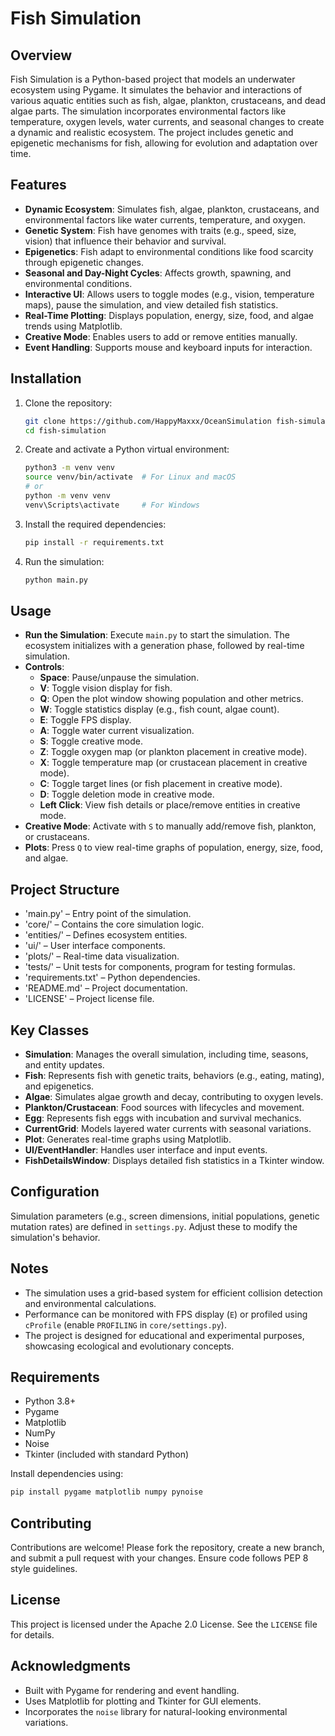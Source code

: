 # Fish Simulation

## Overview
Fish Simulation is a Python-based project that models an underwater ecosystem using Pygame. It simulates the behavior and interactions of various aquatic entities such as fish, algae, plankton, crustaceans, and dead algae parts. The simulation incorporates environmental factors like temperature, oxygen levels, water currents, and seasonal changes to create a dynamic and realistic ecosystem. The project includes genetic and epigenetic mechanisms for fish, allowing for evolution and adaptation over time.

## Features
- **Dynamic Ecosystem**: Simulates fish, algae, plankton, crustaceans, and environmental factors like water currents, temperature, and oxygen.
- **Genetic System**: Fish have genomes with traits (e.g., speed, size, vision) that influence their behavior and survival.
- **Epigenetics**: Fish adapt to environmental conditions like food scarcity through epigenetic changes.
- **Seasonal and Day-Night Cycles**: Affects growth, spawning, and environmental conditions.
- **Interactive UI**: Allows users to toggle modes (e.g., vision, temperature maps), pause the simulation, and view detailed fish statistics.
- **Real-Time Plotting**: Displays population, energy, size, food, and algae trends using Matplotlib.
- **Creative Mode**: Enables users to add or remove entities manually.
- **Event Handling**: Supports mouse and keyboard inputs for interaction.

## Installation
1. Clone the repository:
   ```bash
   git clone https://github.com/HappyMaxxx/OceanSimulation fish-simulation
   cd fish-simulation
   ```
2. Create and activate a Python virtual environment:  
   ```bash
   python3 -m venv venv
   source venv/bin/activate  # For Linux and macOS
   # or
   python -m venv venv
   venv\Scripts\activate     # For Windows
   ```
3. Install the required dependencies:
   ```bash
   pip install -r requirements.txt
   ```
4. Run the simulation:
   ```bash
   python main.py
   ```

## Usage
- **Run the Simulation**: Execute `main.py` to start the simulation. The ecosystem initializes with a generation phase, followed by real-time simulation.
- **Controls**:
  - **Space**: Pause/unpause the simulation.
  - **V**: Toggle vision display for fish.
  - **Q**: Open the plot window showing population and other metrics.
  - **W**: Toggle statistics display (e.g., fish count, algae count).
  - **E**: Toggle FPS display.
  - **A**: Toggle water current visualization.
  - **S**: Toggle creative mode.
  - **Z**: Toggle oxygen map (or plankton placement in creative mode).
  - **X**: Toggle temperature map (or crustacean placement in creative mode).
  - **C**: Toggle target lines (or fish placement in creative mode).
  - **D**: Toggle deletion mode in creative mode.
  - **Left Click**: View fish details or place/remove entities in creative mode.
- **Creative Mode**: Activate with `S` to manually add/remove fish, plankton, or crustaceans.
- **Plots**: Press `Q` to view real-time graphs of population, energy, size, food, and algae.

## Project Structure
- 'main.py' – Entry point of the simulation.
- 'core/' – Contains the core simulation logic.
- 'entities/' – Defines ecosystem entities.
- 'ui/' – User interface components.
- 'plots/' – Real-time data visualization.
- 'tests/' – Unit tests for components, program for testing formulas.
- 'requirements.txt' – Python dependencies.
- 'README.md' – Project documentation.
- 'LICENSE' – Project license file.

## Key Classes
- **Simulation**: Manages the overall simulation, including time, seasons, and entity updates.
- **Fish**: Represents fish with genetic traits, behaviors (e.g., eating, mating), and epigenetics.
- **Algae**: Simulates algae growth and decay, contributing to oxygen levels.
- **Plankton/Crustacean**: Food sources with lifecycles and movement.
- **Egg**: Represents fish eggs with incubation and survival mechanics.
- **CurrentGrid**: Models layered water currents with seasonal variations.
- **Plot**: Generates real-time graphs using Matplotlib.
- **UI/EventHandler**: Handles user interface and input events.
- **FishDetailsWindow**: Displays detailed fish statistics in a Tkinter window.

## Configuration
Simulation parameters (e.g., screen dimensions, initial populations, genetic mutation rates) are defined in `settings.py`. Adjust these to modify the simulation's behavior.

## Notes
- The simulation uses a grid-based system for efficient collision detection and environmental calculations.
- Performance can be monitored with FPS display (`E`) or profiled using `cProfile` (enable `PROFILING` in `core/settings.py`).
- The project is designed for educational and experimental purposes, showcasing ecological and evolutionary concepts.

## Requirements
- Python 3.8+
- Pygame
- Matplotlib
- NumPy
- Noise
- Tkinter (included with standard Python)

Install dependencies using:
```bash
pip install pygame matplotlib numpy pynoise
```

## Contributing
Contributions are welcome! Please fork the repository, create a new branch, and submit a pull request with your changes. Ensure code follows PEP 8 style guidelines.

## License
This project is licensed under the Apache 2.0 License. See the `LICENSE` file for details.

## Acknowledgments
- Built with Pygame for rendering and event handling.
- Uses Matplotlib for plotting and Tkinter for GUI elements.
- Incorporates the `noise` library for natural-looking environmental variations.